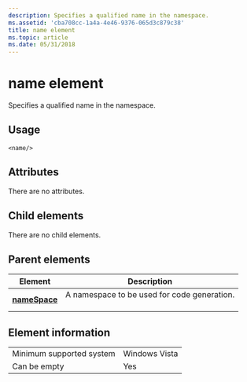 ```yaml
---
description: Specifies a qualified name in the namespace.
ms.assetid: 'cba708cc-1a4a-4e46-9376-065d3c879c38'
title: name element
ms.topic: article
ms.date: 05/31/2018
---
```


# name element

Specifies a qualified name in the namespace.

## Usage

``` syntax
<name/>
```

## Attributes

There are no attributes.

## Child elements

There are no child elements.

## Parent elements



| Element                                   | Description                                                        |
|-------------------------------------------|--------------------------------------------------------------------|
| [**nameSpace**](namespace.md)<br/> | A namespace to be used for code generation.<br/> <br/> |



## Element information



|                                     |               |
|-------------------------------------|---------------|
| Minimum supported system<br/> | Windows Vista |
| Can be empty                        | Yes           |



 

 




